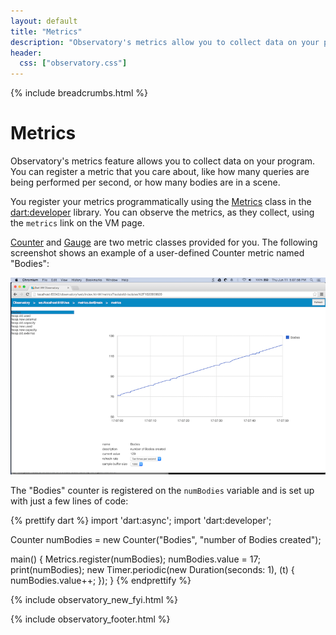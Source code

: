 ```yaml
---
layout: default
title: "Metrics"
description: "Observatory's metrics allow you to collect data on your program."
header:
  css: ["observatory.css"]
---
```


{% include breadcrumbs.html %}

# Metrics

Observatory's metrics feature allows you to collect data on your program.
You can register a metric that you care about, like how many queries are
being performed per second, or how many bodies are in a scene.

You register your metrics programmatically using the
[Metrics](https://api.dartlang.org/apidocs/channels/be/dartdoc-viewer/dart:developer.Metrics)
class in the
[dart:developer](https://api.dartlang.org/apidocs/channels/be/dartdoc-viewer/dart:developer)
library.  You can observe the metrics, as they collect,
using the `metrics` link on the VM page.

[Counter](https://api.dartlang.org/apidocs/channels/be/dartdoc-viewer/dart:developer.Counter) and
[Gauge](https://api.dartlang.org/apidocs/channels/be/dartdoc-viewer/dart:developer.Gauge)
are two metric classes provided for you. The following screenshot
shows an example of a user-defined Counter metric named "Bodies":

<img src="images/ObservatoryMetrics.png" alt="example showing Metrics using a Counter">

The "Bodies" counter is registered on the `numBodies` variable and is
set up with just a few lines of code:

{% prettify dart %}
import 'dart:async';
import 'dart:developer';

Counter numBodies = new Counter("Bodies", "number of Bodies created");

main() {
  Metrics.register(numBodies);
  numBodies.value = 17;
  print(numBodies);
  new Timer.periodic(new Duration(seconds: 1), (t) {
    numBodies.value++;
  });
}
{% endprettify %}

{% include observatory_new_fyi.html %}

{% include observatory_footer.html %}

